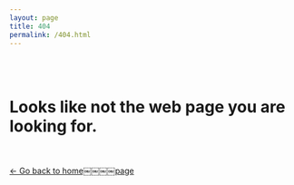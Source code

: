 ```yaml
---
layout: page
title: 404
permalink: /404.html
---
```


<br>
<br>
<h1>
Looks like not the web page you are looking for.</h1>
<br>
<br>
<a href="http://fabriziogogla.com" class="button">← Go back to home￼￼￼￼page</a>

